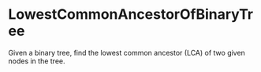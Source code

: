 # LowestCommonAncestorOfBinaryTree
Given a binary tree, find the lowest common ancestor (LCA) of two given nodes in the tree.
